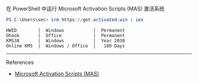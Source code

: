 在 PowerShell 中运行 Microsoft Activation Scripts (MAS) 激活系统

```powershell
PS C:\Users\sec> irm https://get.activated.win | iex
```

```
HWID        |  Windows           |  Permanent
Ohook       |  Office            |  Permanent
KMS38       |  Windows           |  Year 2038
Online KMS  |  Windows / Office  |   180 Days
```

---

References

- [Microsoft Activation Scripts (MAS)](https://massgrave.dev/)

